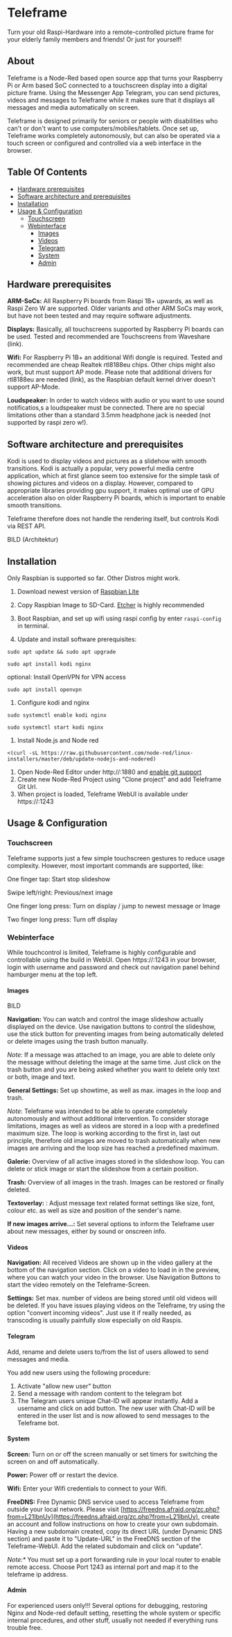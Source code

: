 Teleframe
============

Turn your old Raspi-Hardware into a remote-controlled picture frame for your elderly family members and friends! Or just for yourself!

## About

Teleframe is a Node-Red based open source app that turns your Raspberry Pi or Arm based SoC connected to a touchscreen display into a digital picture frame. Using the Messenger App Telegram, you can send pictures, videos and messages to Teleframe while it makes sure that it displays all messages and media automatically on screen.

Teleframe is designed primarily for seniors or people with disabilities who can&#39;t or don&#39;t want to use computers/mobiles/tablets. Once set up, Teleframe works completely autonomously, but can also be operated via a touch screen or configured and controlled via a web interface in the browser.


## Table Of Contents

- [Hardware prerequisites](#hardware-prerequisites)
- [Software architecture and prerequisites](#software-architecture-and-prerequisites)
- [Installation](#installation)
- [Usage &amp; Configuration](#usage-&amp;-Configuration)
	- [Touchscreen](#touchscreen)
	- [Webinterface](#webinterface)
		- [Images](#images)
		- [Videos](#videos)
		- [Telegram](#telegram)
		- [System](#system)
		- [Admin](#admin)


## Hardware prerequisites

**ARM-SoCs:** All Raspberry Pi boards from Raspi 1B+ upwards, as well as Raspi Zero W are supported. Older variants and other ARM SoCs may work, but have not been tested and may require software adjustments.

**Displays:** Basically, all touchscreens supported by Raspberry Pi boards can be used. Tested and recommended are Touchscreens from Waveshare (link).

**Wifi:** For Raspberry Pi 1B+ an additional Wifi dongle is required. Tested and recommended are cheap Realtek rtl8188eu chips. Other chips might also work, but must support AP mode. Please note that additional drivers for rtl8188eu are needed (link), as the Raspbian default kernel driver doesn&#39;t support AP-Mode.

**Loudspeaker:** In order to watch videos with audio or you want to use sound notificatios,s a loudspeaker must be connected. There are no special limitations other than a standard 3.5mm headphone jack is needed (not supported by raspi zero w!).


## Software architecture and prerequisites

Kodi is used to display videos and pictures as a slidehow with smooth transitions. Kodi is actually a popular, very powerful media centre application, which at first glance seem too extensive for the simple task of showing pictures and videos on a display. However, compared to appropriate libraries providing gpu support, it makes optimal use of GPU acceleration also on older Raspberry Pi boards, which is important to enable smooth transitions.

Teleframe therefore does not handle the rendering itself, but controls Kodi via REST API.

BILD (Architektur)


## Installation

Only Raspbian is supported so far. Other Distros might work.

1. Download newest version of [Raspbian Lite](https://www.raspberrypi.org/software/operating-systems/)
2. Copy Raspbian Image to SD-Card. [Etcher](https://www.balena.io/etcher/) is highly recommended
3. Boot Raspbian, and set up wifi using raspi config by enter `raspi-config` in terminal.

1. Update and install software prerequisites:

`sudo apt update && sudo apt upgrade`

`sudo apt install kodi nginx`

optional: Install OpenVPN for VPN access

`sudo apt install openvpn`

1. Configure kodi and nginx

`sudo systemctl enable kodi nginx`

`sudo systemctl start kodi nginx`

1. Install Node.js and Node red

`<(curl -sL https://raw.githubusercontent.com/node-red/linux-installers/master/deb/update-nodejs-and-nodered)`

1. Open Node-Red Editor under http://<raspi-ip>:1880 and [enable git support](https://nodered.org/docs/user-guide/projects/)
1. Create new Node-Red Project using &quot;Clone project&quot; and add Teleframe Git Url.
2. When project is loaded, Teleframe WebUI is available under https://<raspi-ip>:1243


## Usage &amp; Configuration

### Touchscreen

Teleframe supports just a few simple touchscreen gestures to reduce usage complexity. However, most important commands are supported, like:

One finger tap: Start stop slideshow

Swipe left/right: Previous/next image

One finger long press: Turn on display / jump to newest message or Image

Two finger long press: Turn off display


### Webinterface

While touchcontrol is limited, Teleframe is highly configurable and controllable using the build in WebUI. Open https://<raspi-ip>:1243 in your browser, login with username and password and check out navigation panel behind hamburger menu at the top left.

#### Images

BILD

**Navigation:** You can watch and control the image slideshow actually displayed on the device. Use navigation buttons to control the slideshow, use the stick button for preventing images from being automatically deleted or delete images using the trash button manually.

_Note:_ If a message was attached to an image, you are able to delete only the message without deleting the image at the same time. Just click on the trash button and you are being asked whether you want to delete only text or both, image and text.

**General Settings:** Set up showtime, as well as max. images in the loop and trash.

_Note_: Teleframe was intended to be able to operate completely autonomously and without additional intervention. To consider storage limitations, images as well as videos are stored in a loop with a predefined maximum size. The loop is working according to the first in, last out principle, therefore old images are moved to trash automatically when new images are arriving and the loop size has reached a predefined maximum.

**Galerie:** Overview of all active images stored in the slideshow loop. You can delete or stick image or start the slideshow from a certain position.

**Trash:** Overview of all images in the trash. Images can be restored or finally deleted.

**Textoverlay:** : Adjust message text related format settings like size, font, colour etc. as well as size and position of the sender&#39;s name.

**If new images arrive…:** Set several options to inform the Teleframe user about new messages, either by sound or onscreen info.


#### Videos

**Navigation:** All received Videos are shown up in the video gallery at the bottom of the navigation section. Click on a video to load in in the preview, where you can watch your video in the browser. Use Navigation Buttons to start the video remotely on the Teleframe-Screen.

**Settings:** Set max. number of videos are being stored until old videos will be deleted. If you have issues playing videos on the Teleframe, try using the option &quot;convert incoming videos&quot;. Just use it if really needed, as transcoding is usually painfully slow especially on old Raspis.


#### Telegram

Add, rename and delete users to/from the list of users allowed to send messages and media.

You add new users using the following procedure:

1. Activate &quot;allow new user&quot; button
2. Send a message with random content to the telegram bot
3. The Telegram users unique Chat-ID will appear instantly. Add a username and click on add button. The new user with Chat-ID will be entered in the user list and is now allowed to send messages to the Teleframe bot.


#### System

**Screen:** Turn on or off the screen manually or set timers for switching the screen on and off automatically.

**Power:** Power off or restart the device.

**Wifi:** Enter your Wifi credentials to connect to your Wifi.

**FreeDNS:** Free Dynamic DNS service used to access Teleframe from outside your local network. Please visit [https://freedns.afraid.org/zc.php?from=L21lbnUv](https://freedns.afraid.org/zc.php?from=L21lbnUv), create an account and follow instructions on how to create your own subdomain. Having a new subdomain created, copy its direct URL (under Dynamic DNS section) and paste it to &quot;Update-URL&quot; in the FreeDNS section of the Teleframe-WebUI. Add the related subdomain and click on &quot;update&quot;.

_Note:*_ You must set up a port forwarding rule in your local router to enable remote access. Choose Port 1243 as internal port and map it to the teleframe ip address.


#### Admin

For experienced users only!!! Several options for debugging, restoring Nginx and Node-red default setting, resetting the whole system or specific internal procedures, and other stuff, usually not needed if everything runs trouble free.